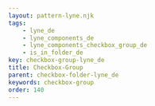 ```yaml
---
layout: pattern-lyne.njk
tags: 
    - lyne_de
    - lyne_components_de
    - lyne_components_checkbox_group_de
    - is_in_folder_de
key: checkbox-group-lyne_de
title: Checkbox-Group
parent: checkbox-folder-lyne_de
keywords: checkbox-group
order: 140
---
```

